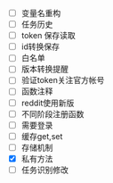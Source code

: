 - [ ] 变量名重构
- [ ] 任务历史
- [ ] token 保存读取
- [ ] id转换保存
- [ ] 白名单
- [ ] 版本转换提醒
- [ ] 验证token关注官方帐号
- [ ] 函数注释
- [ ] reddit使用新版
- [ ] 不同阶段注册函数
- [ ] 需要登录
- [ ] 缓存get,set
- [ ] 存储机制
- [x] 私有方法
- [ ] 任务识别修改

